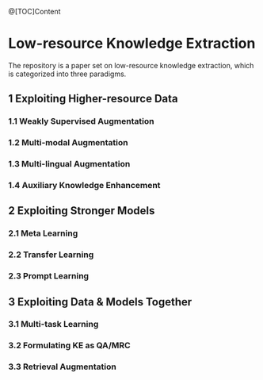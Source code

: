 @[TOC]Content


# Low-resource Knowledge Extraction 

The repository is a paper set on low-resource knowledge extraction, which is categorized into three paradigms. 


## 1 Exploiting Higher-resource Data

### 1.1 Weakly Supervised Augmentation



### 1.2 Multi-modal Augmentation



### 1.3 Multi-lingual Augmentation



### 1.4 Auxiliary Knowledge Enhancement





## 2 Exploiting Stronger Models

### 2.1 Meta Learning




### 2.2 Transfer Learning



### 2.3 Prompt Learning




## 3 Exploiting Data & Models Together

### 3.1 Multi-task Learning


### 3.2 Formulating KE as QA/MRC


### 3.3 Retrieval Augmentation

